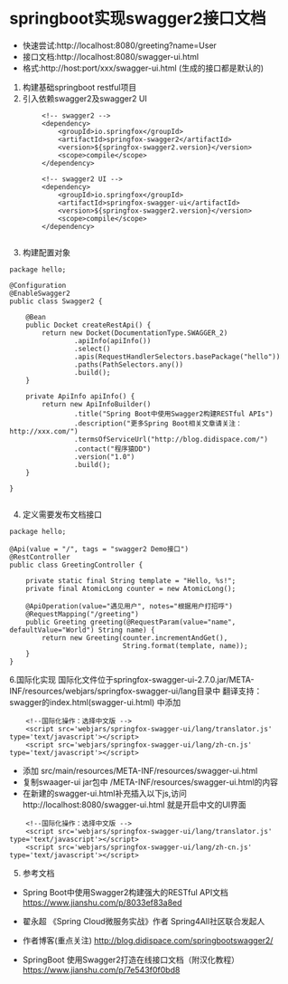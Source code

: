 # springboot实现swagger2接口文档
- 快速尝试:http://localhost:8080/greeting?name=User
- 接口文档:http://localhost:8080/swagger-ui.html 
- 格式:http://host:port/xxx/swagger-ui.html (生成的接口都是默认的)
1. 构建基础springboot restful项目 
2. 引入依赖swagger2及swagger2 UI
```
		<!-- swagger2 -->
		<dependency>
			<groupId>io.springfox</groupId>
			<artifactId>springfox-swagger2</artifactId>
			<version>${springfox-swagger2.version}</version>
			<scope>compile</scope>
		</dependency>

		<!-- swagger2 UI -->
		<dependency>
			<groupId>io.springfox</groupId>
			<artifactId>springfox-swagger-ui</artifactId>
			<version>${springfox-swagger2.version}</version>
			<scope>compile</scope>
		</dependency>
		
```
3. 构建配置对象
```
package hello;

@Configuration
@EnableSwagger2
public class Swagger2 {

    @Bean
    public Docket createRestApi() {
        return new Docket(DocumentationType.SWAGGER_2)
                .apiInfo(apiInfo())
                .select()
                .apis(RequestHandlerSelectors.basePackage("hello"))
                .paths(PathSelectors.any())
                .build();
    }

    private ApiInfo apiInfo() {
        return new ApiInfoBuilder()
                .title("Spring Boot中使用Swagger2构建RESTful APIs")
                .description("更多Spring Boot相关文章请关注：http://xxx.com/")
                .termsOfServiceUrl("http://blog.didispace.com/")
                .contact("程序猿DD")
                .version("1.0")
                .build();
    }

}


```
4. 定义需要发布文档接口
```
package hello;

@Api(value = "/", tags = "swagger2 Demo接口")
@RestController
public class GreetingController {

    private static final String template = "Hello, %s!";
    private final AtomicLong counter = new AtomicLong();

    @ApiOperation(value="遇见用户", notes="根据用户打招呼")
    @RequestMapping("/greeting")
    public Greeting greeting(@RequestParam(value="name", defaultValue="World") String name) {
        return new Greeting(counter.incrementAndGet(),
                            String.format(template, name));
    }
}
```

6.国际化实现
国际化文件位于springfox-swagger-ui-2.7.0.jar/META-INF/resources/webjars/springfox-swagger-ui/lang目录中
翻译支持：
swagger的index.html(swagger-ui.html) 中添加

```
	<!--国际化操作：选择中文版 -->
    <script src='webjars/springfox-swagger-ui/lang/translator.js' type='text/javascript'></script>
    <script src='webjars/springfox-swagger-ui/lang/zh-cn.js' type='text/javascript'></script>

```
- 添加 src/main/resources/META-INF/resources/swagger-ui.html
- 复制swaager-ui jar包中  /META-INF/resources/swagger-ui.html的内容
- 在新建的swagger-ui.html补充插入以下js,访问http://localhost:8080/swagger-ui.html 就是开启中文的UI界面
```
	<!--国际化操作：选择中文版 -->
    <script src='webjars/springfox-swagger-ui/lang/translator.js' type='text/javascript'></script>
    <script src='webjars/springfox-swagger-ui/lang/zh-cn.js' type='text/javascript'></script>

```

5. 参考文档
- Spring Boot中使用Swagger2构建强大的RESTful API文档  https://www.jianshu.com/p/8033ef83a8ed 
- 翟永超 《Spring Cloud微服务实战》作者 Spring4All社区联合发起人 
- 作者博客(重点关注) http://blog.didispace.com/springbootswagger2/


- SpringBoot 使用Swagger2打造在线接口文档（附汉化教程）https://www.jianshu.com/p/7e543f0f0bd8





















